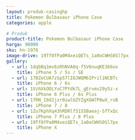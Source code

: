 ```yaml
---
layout: produk-casinghp
title: Pokemon Bulbasaur iPhone Case
categories: apple

# Produk
product-title: Pokemon Bulbasaur iPhone Case
harga: 90000
sku: hn-1976
image-drive: 19Tf0fPa0M4xeiQETs_1a0oCWHS0Sl7px
gallery:
  - url: 1dqbBq1mv6zRhNVA0q-f5V6nuqKE366ox
    title: iPhone 5 / 5s / SE
  - url: 17BZeCUA7zSp57lIOJWQM6IPril1NCBTc
    title: iPhone 6 / 6s
  - url: 1VzhXkODLYuC7PYdk7L_gErvmv29y5z-x
    title: iPhone 6 Plus / 6s Plus
  - url: 1fRN_I8d2jzr0iwlUZYZgXGW7P8wX_rvB
    title: iPhone 7 / 8
  - url: 1Zu7KphXq43hRDRlf51SSBaeaj-SfTxQc
    title: iPhone 7 Plus / 8 Plus
  - url: 19Tf0fPa0M4xeiQETs_1a0oCWHS0Sl7px
    title: iPhone X
---
```

